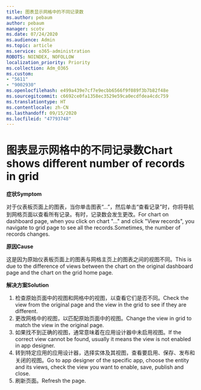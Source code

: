 ```yaml
---
title: 图表显示网格中的不同记录数
ms.author: pebaum
author: pebaum
manager: scotv
ms.date: 07/24/2020
ms.audience: Admin
ms.topic: article
ms.service: o365-administration
ROBOTS: NOINDEX, NOFOLLOW
localization_priority: Priority
ms.collection: Adm_O365
ms.custom:
- "5611"
- "9002930"
ms.openlocfilehash: e499a439e7cf7e9ecbb6566f9f089f3b7b82f48e
ms.sourcegitcommit: c6692ce0fa1358ec3529e59ca0ecdfdea4cdc759
ms.translationtype: HT
ms.contentlocale: zh-CN
ms.lasthandoff: 09/15/2020
ms.locfileid: "47793748"
---
```

# <a name="chart-shows-different-number-of-records-in-grid"></a><span data-ttu-id="e0363-102">图表显示网格中的不同记录数</span><span class="sxs-lookup"><span data-stu-id="e0363-102">Chart shows different number of records in grid</span></span>

<span data-ttu-id="e0363-103">**症状**</span><span class="sxs-lookup"><span data-stu-id="e0363-103">**Symptom**</span></span>

<span data-ttu-id="e0363-104">对于仪表板页面上的图表，当你单击图表“...”，然后单击“查看记录”时，你将导航到网格页面以查看所有记录。有时，记录数会发生更改。</span><span class="sxs-lookup"><span data-stu-id="e0363-104">For chart on dashboard page, when you click on chart "…" and click "View records", you navigate to grid page to see all the records.Sometimes, the number of records changes.</span></span>

<span data-ttu-id="e0363-105">**原因**</span><span class="sxs-lookup"><span data-stu-id="e0363-105">**Cause**</span></span>

<span data-ttu-id="e0363-106">这是因为原始仪表板页面上的图表与网格主页上的图表之间的视图不同。</span><span class="sxs-lookup"><span data-stu-id="e0363-106">This is due to the difference of views between the chart on the original dashboard page and the chart on the grid home page.</span></span>  

<span data-ttu-id="e0363-107">**解决方案**</span><span class="sxs-lookup"><span data-stu-id="e0363-107">**Solution**</span></span>

1. <span data-ttu-id="e0363-108">检查原始页面中的视图和网格中的视图，以查看它们是否不同。</span><span class="sxs-lookup"><span data-stu-id="e0363-108">Check the view from the original page and the view in the grid to see if they are different.</span></span>
2. <span data-ttu-id="e0363-109">更改网格中的视图，以匹配原始页面中的视图。</span><span class="sxs-lookup"><span data-stu-id="e0363-109">Change the view in grid to match the view in the original page.</span></span>
3. <span data-ttu-id="e0363-110">如果找不到正确的视图，通常意味着在应用设计器中未启用视图。</span><span class="sxs-lookup"><span data-stu-id="e0363-110">If the correct view cannot be found, usually it means the view is not enabled in app designer.</span></span>
4. <span data-ttu-id="e0363-111">转到特定应用的应用设计器，选择实体及其视图，查看要启用、保存、发布和关闭的视图。</span><span class="sxs-lookup"><span data-stu-id="e0363-111">Go to app designer of the specific app, choose the entity and its views, check the view you want to enable, save, publish and close.</span></span>
5. <span data-ttu-id="e0363-112">刷新页面。</span><span class="sxs-lookup"><span data-stu-id="e0363-112">Refresh the page.</span></span>